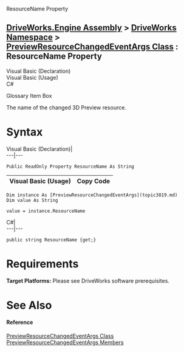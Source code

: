 ResourceName Property   
  
[DriveWorks.Engine Assembly](topic2156.md) > [DriveWorks Namespace](topic2159.md) > [PreviewResourceChangedEventArgs Class](topic3819.md) : ResourceName Property  
---  
  
Visual Basic (Declaration)    
Visual Basic (Usage)    
C# 

Glossary Item Box

The name of the changed 3D Preview resource. 

# Syntax

Visual Basic (Declaration)|   
---|---  
      
    
    Public ReadOnly Property ResourceName As String  
  
Visual Basic (Usage)| Copy Code  
---|---  
      
    
    Dim instance As [PreviewResourceChangedEventArgs](topic3819.md)
    Dim value As String
     
    value = instance.ResourceName  
  
C#|   
---|---  
      
    
    public string ResourceName {get;}  
  
# Requirements

**Target Platforms:** Please see DriveWorks software prerequisites.

# See Also

#### Reference

[PreviewResourceChangedEventArgs Class](topic3819.md)   
[PreviewResourceChangedEventArgs Members](topic3820.md)


